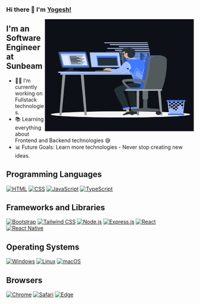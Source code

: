 ### Hi there 👋 I'm [Yogesh!](https://github.com/Yogesh-Krishna-Chavan/)

<p><img align="right" height="300" width="400" src="https://raw.githubusercontent.com/SubhadeepZilong/SubhadeepZilong/main/icons/animation_500_kxa883sd.gif" alt="SubhadeepZilong" /></p>

## I'm an Software Engineer at Sunbeam

- 👨‍💻 I’m currently working on Fullstack technologies. 
- 📚 Learning everything about Frontend and Backend technologies 😅
- 📊 Future Goals: Learn more technologies - Never stop creating new ideas.

## Programming Languages

<p>
    <a href="#"><img alt="HTML" src="https://img.shields.io/badge/HTML%20-%23E34F26.svg?logo=html5&logoColor=white"></a>
    <a href="#"><img alt="CSS" src="https://img.shields.io/badge/CSS%20-%231572B6.svg?logo=css3&logoColor=white"></a>
    <a href="#"><img alt="JavaScript" src="https://img.shields.io/badge/JavaScript%20-%23F7DF1E.svg?logo=javascript&logoColor=black"></a>
    <a href="#"><img alt="TypeScript" src="https://img.shields.io/badge/TypeScript%20-%23007ACC.svg?logo=typescript&logoColor=white"></a>
</p>

## Frameworks and Libraries
<p>
   <a href="#"><img alt="Bootstrap" src="https://img.shields.io/badge/Bootstrap-563D7C?logo=bootstrap&logoColor=white"></a>
   <a href="#"><img alt="Tailwind CSS" src="https://img.shields.io/badge/Tailwind_CSS-%2338B2AC.svg?logo=tailwindcss&logoColor=white"></a>
   <a href="#"><img alt="Node.js" src="https://img.shields.io/badge/Node.js-43853D?logo=node.js&logoColor=white"></a>
   <a href="#"><img alt="Express.js" src="https://img.shields.io/badge/Express.js-404D59?logo=express&logoColor=white"></a>
   <a href="#"><img alt="React" src="https://img.shields.io/badge/React-%2361DAFB.svg?logo=react&logoColor=black"></a>
   <a href="#"><img alt="React Native" src="https://img.shields.io/badge/React_Native-%2361DAFB.svg?logo=react&logoColor=black"></a>
</p>

## Operating Systems
<p>
	<a href="#"><img alt="Windows" src="https://img.shields.io/badge/Windows-0078D6?logo=windows&logoColor=white"></a>
	<a href="#"><img alt="Linux" src="https://img.shields.io/badge/Linux-FCC624?logo=linux&logoColor=black"></a>
	<a href="#"><img alt="macOS" src="https://img.shields.io/badge/macOS-000000?logo=apple&logoColor=white"></a>
</p>

## Browsers
<p>
	<a href="#"><img alt="Chrome" src="https://img.shields.io/badge/Google_chrome-4285F4?logo=Google-Chrome&logoColor=white"></a>
	<a href="#"><img alt="Safari" src="https://img.shields.io/badge/Safari-FF1B2D?logo=Safari&logoColor=white"></a>
	<a href="#"><img alt="Edge" src="https://img.shields.io/badge/Microsoft_Edge-0078D7?logo=Microsoft-edge&logoColor=white"></a>
</p>

